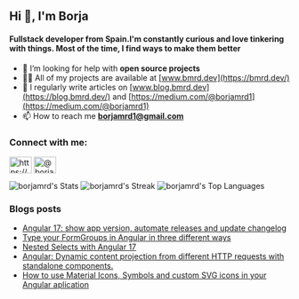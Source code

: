 ## Hi 👋, I'm Borja
#### Fullstack developer from Spain.I'm constantly curious and love tinkering with things. Most of the time, I find ways to make them better</h4>
- 🤝 I’m looking for help with **open source projects**
- 👨‍💻 All of my projects are available at [www.bmrd.dev](https://bmrd.dev/)
- 📝 I regularly write articles on [www.blog.bmrd.dev](https://blog.bmrd.dev/) and [https://medium.com/@borjamrd1](https://medium.com/@borjamrd1)
- 📫 How to reach me **borjamrd1@gmail.com**


<h3 align="left">Connect with me:</h3>
<p align="left">
<a href="https://linkedin.com/in/https://www.linkedin.com/in/borjamunozruiz/" target="blank"><img align="center" src="https://raw.githubusercontent.com/rahuldkjain/github-profile-readme-generator/master/src/images/icons/Social/linked-in-alt.svg" alt="https://www.linkedin.com/in/borjamunozruiz/" height="30" width="40" /></a>
<a href="https://medium.com/@borjamrd1" target="blank"><img align="center" src="https://raw.githubusercontent.com/rahuldkjain/github-profile-readme-generator/master/src/images/icons/Social/medium.svg" alt="@borjamrd1" height="30" width="40" /></a>
</p>

![borjamrd's Stats](https://github-readme-stats.vercel.app/api?username=borjamrd&theme=tokyonight&show_icons=true&hide_border=true&count_private=true&rank_icon=github)
![borjamrd's Streak](https://github-readme-streak-stats.herokuapp.com/?user=borjamrd&theme=tokyonight&hide_border=true)
![borjamrd's Top Languages](https://github-readme-stats.vercel.app/api/top-langs/?username=borjamrd&theme=tokyonight&show_icons=true&hide_border=true&layout=compact)

### Blogs posts
<!-- BLOG-POST-LIST:START -->
- [Angular 17: show app version, automate releases and update changelog](https://medium.com/@borjamrd1/angular-17-show-app-version-automate-releases-and-update-changelog-bcec6936e50f?source=rss-7693e57416c7------2)
- [Type your FormGroups in Angular in three different ways](https://medium.com/@borjamrd1/type-your-formgroups-in-angular-in-three-different-ways-707c289640b1?source=rss-7693e57416c7------2)
- [Nested Selects with Angular 17](https://medium.com/@borjamrd1/nested-selects-with-angular-17-5c255b3b0e62?source=rss-7693e57416c7------2)
- [Angular: Dynamic content projection from different HTTP requests with standalone components.](https://medium.com/@borjamrd1/angular-dynamic-content-projection-from-different-http-requests-with-standalone-components-16c04f78ab03?source=rss-7693e57416c7------2)
- [How to use Material Icons, Symbols and custom SVG icons in your Angular aplication](https://medium.com/@borjamrd1/how-to-use-custom-svg-icons-in-your-angular-aplication-152be44237b6?source=rss-7693e57416c7------2)
<!-- BLOG-POST-LIST:END -->
